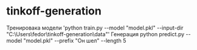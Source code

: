 # tinkoff-generation

Тренировака модели 'python train.py --model "model.pkl" --input-dir "C:\Users\fedor\tinkoff-generation\data"'
Генерация python predict.py --model "model.pkl" --prefix "Он шел" --length 5
